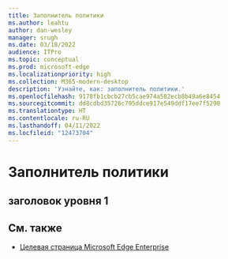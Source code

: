 ```yaml
---
title: Заполнитель политики
ms.author: leahtu
author: dan-wesley
manager: srugh
ms.date: 03/18/2022
audience: ITPro
ms.topic: conceptual
ms.prod: microsoft-edge
ms.localizationpriority: high
ms.collection: M365-modern-desktop
description: 'Узнайте, как: заполнитель политики.'
ms.openlocfilehash: 9178fb1cbcb27cb5cae974a582ecb8b49a6e8454
ms.sourcegitcommit: dd8cdbd35726c795ddce917e549ddf17ee7f5290
ms.translationtype: HT
ms.contentlocale: ru-RU
ms.lasthandoff: 04/11/2022
ms.locfileid: "12473704"
---
```

# <a name="policy-placeholder"></a>Заполнитель политики


## <a name="level-1-head"></a>заголовок уровня 1


## <a name="see-also"></a>См. также

- [Целевая страница Microsoft Edge Enterprise](https://aka.ms/EdgeEnterprise)

